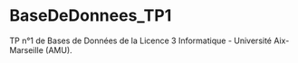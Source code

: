 # BaseDeDonnees_TP1
TP n°1 de Bases de Données de la Licence 3 Informatique - Université Aix-Marseille (AMU).
